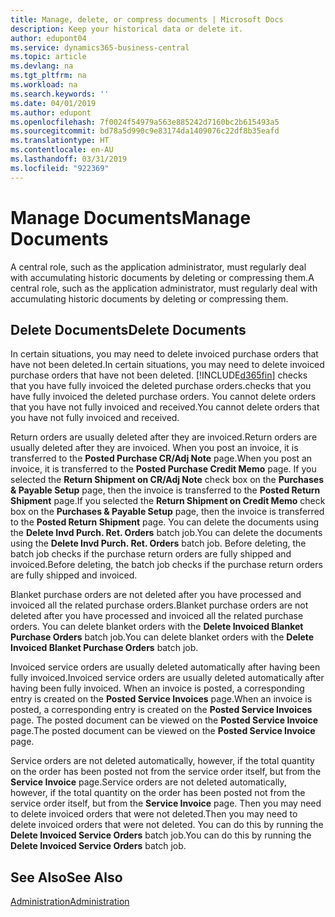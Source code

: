 ```yaml
---
title: Manage, delete, or compress documents | Microsoft Docs
description: Keep your historical data or delete it.
author: edupont04
ms.service: dynamics365-business-central
ms.topic: article
ms.devlang: na
ms.tgt_pltfrm: na
ms.workload: na
ms.search.keywords: ''
ms.date: 04/01/2019
ms.author: edupont
ms.openlocfilehash: 7f0024f54979a563e885242d7160bc2b615493a5
ms.sourcegitcommit: bd78a5d990c9e83174da1409076c22df8b35eafd
ms.translationtype: HT
ms.contentlocale: en-AU
ms.lasthandoff: 03/31/2019
ms.locfileid: "922369"
---
```

# <a name="manage-documents"></a><span data-ttu-id="bb3f4-103">Manage Documents</span><span class="sxs-lookup"><span data-stu-id="bb3f4-103">Manage Documents</span></span>
<span data-ttu-id="bb3f4-104">A central role, such as the application administrator, must regularly deal with accumulating historic documents by deleting or compressing them.</span><span class="sxs-lookup"><span data-stu-id="bb3f4-104">A central role, such as the application administrator, must regularly deal with accumulating historic documents by deleting or compressing them.</span></span>  

## <a name="delete-documents"></a><span data-ttu-id="bb3f4-105">Delete Documents</span><span class="sxs-lookup"><span data-stu-id="bb3f4-105">Delete Documents</span></span>
<span data-ttu-id="bb3f4-106">In certain situations, you may need to delete invoiced purchase orders that have not been deleted.</span><span class="sxs-lookup"><span data-stu-id="bb3f4-106">In certain situations, you may need to delete invoiced purchase orders that have not been deleted.</span></span> [!INCLUDE[d365fin](includes/d365fin_md.md)] <span data-ttu-id="bb3f4-107">checks that you have fully invoiced the deleted purchase orders.</span><span class="sxs-lookup"><span data-stu-id="bb3f4-107">checks that you have fully invoiced the deleted purchase orders.</span></span> <span data-ttu-id="bb3f4-108">You cannot delete orders that you have not fully invoiced and received.</span><span class="sxs-lookup"><span data-stu-id="bb3f4-108">You cannot delete orders that you have not fully invoiced and received.</span></span>  

<span data-ttu-id="bb3f4-109">Return orders are usually deleted after they are invoiced.</span><span class="sxs-lookup"><span data-stu-id="bb3f4-109">Return orders are usually deleted after they are invoiced.</span></span> <span data-ttu-id="bb3f4-110">When you post an invoice, it is transferred to the **Posted Purchase CR/Adj Note** page.</span><span class="sxs-lookup"><span data-stu-id="bb3f4-110">When you post an invoice, it is transferred to the **Posted Purchase Credit Memo** page.</span></span> <span data-ttu-id="bb3f4-111">If you selected the **Return Shipment on CR/Adj Note** check box on the **Purchases & Payable Setup** page, then the invoice is transferred to the **Posted Return Shipment** page.</span><span class="sxs-lookup"><span data-stu-id="bb3f4-111">If you selected the **Return Shipment on Credit Memo** check box on the **Purchases & Payable Setup** page, then the invoice is transferred to the **Posted Return Shipment** page.</span></span> <span data-ttu-id="bb3f4-112">You can delete the documents using the **Delete Invd Purch. Ret. Orders** batch job.</span><span class="sxs-lookup"><span data-stu-id="bb3f4-112">You can delete the documents using the **Delete Invd Purch. Ret. Orders** batch job.</span></span> <span data-ttu-id="bb3f4-113">Before deleting, the batch job checks if the purchase return orders are fully shipped and invoiced.</span><span class="sxs-lookup"><span data-stu-id="bb3f4-113">Before deleting, the batch job checks if the purchase return orders are fully shipped and invoiced.</span></span>  

<span data-ttu-id="bb3f4-114">Blanket purchase orders are not deleted after you have processed and invoiced all the related purchase orders.</span><span class="sxs-lookup"><span data-stu-id="bb3f4-114">Blanket purchase orders are not deleted after you have processed and invoiced all the related purchase orders.</span></span> <span data-ttu-id="bb3f4-115">You can delete blanket orders with the **Delete Invoiced Blanket Purchase Orders** batch job.</span><span class="sxs-lookup"><span data-stu-id="bb3f4-115">You can delete blanket orders with the **Delete Invoiced Blanket Purchase Orders** batch job.</span></span>  

<span data-ttu-id="bb3f4-116">Invoiced service orders are usually deleted automatically after having been fully invoiced.</span><span class="sxs-lookup"><span data-stu-id="bb3f4-116">Invoiced service orders are usually deleted automatically after having been fully invoiced.</span></span> <span data-ttu-id="bb3f4-117">When an invoice is posted, a corresponding entry is created on the **Posted Service Invoices** page.</span><span class="sxs-lookup"><span data-stu-id="bb3f4-117">When an invoice is posted, a corresponding entry is created on the **Posted Service Invoices** page.</span></span> <span data-ttu-id="bb3f4-118">The posted document can be viewed on the **Posted Service Invoice** page.</span><span class="sxs-lookup"><span data-stu-id="bb3f4-118">The posted document can be viewed on the **Posted Service Invoice** page.</span></span>  

<span data-ttu-id="bb3f4-119">Service orders are not deleted automatically, however, if the total quantity on the order has been posted not from the service order itself, but from the **Service Invoice** page.</span><span class="sxs-lookup"><span data-stu-id="bb3f4-119">Service orders are not deleted automatically, however, if the total quantity on the order has been posted not from the service order itself, but from the **Service Invoice** page.</span></span> <span data-ttu-id="bb3f4-120">Then you may need to delete invoiced orders that were not deleted.</span><span class="sxs-lookup"><span data-stu-id="bb3f4-120">Then you may need to delete invoiced orders that were not deleted.</span></span> <span data-ttu-id="bb3f4-121">You can do this by running the **Delete Invoiced Service Orders** batch job.</span><span class="sxs-lookup"><span data-stu-id="bb3f4-121">You can do this by running the **Delete Invoiced Service Orders** batch job.</span></span>  

## <a name="see-also"></a><span data-ttu-id="bb3f4-122">See Also</span><span class="sxs-lookup"><span data-stu-id="bb3f4-122">See Also</span></span>  
[<span data-ttu-id="bb3f4-123">Administration</span><span class="sxs-lookup"><span data-stu-id="bb3f4-123">Administration</span></span>](admin-setup-and-administration.md)  
